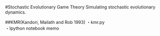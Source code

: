 #Stochastic Evolutionary Game Theory
Simulating stochastic evolutionary dynamics.

##KMR(Kandori, Mailath and Rob 1993)
・kmr.py  
・Ipython notebook memo  
